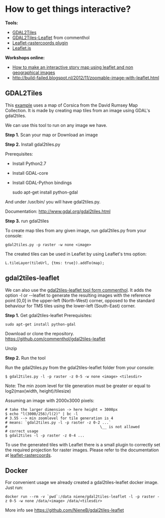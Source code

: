 
# How to get things interactive? 

**Tools:**

- [GDAL2Tiles](http://www.gdal.org/gdal2tiles.html)
- [GDAL2Tiles-Leaflet](https://github.com/commenthol/gdal2tiles-leaflet) from commenthol
- [Leaflet-rastercoords plugin]()
- [Leaflet.js](http://leafletjs.com/) 

**Workshops online:**

- [How to make an interactive story map using leaflet and non geographical images](https://medium.com/@jarednielsen/how-to-make-an-interactive-story-map-using-leaflet-and-non-geographical-images-821f49ff3b0d)
- http://build-failed.blogspot.nl/2012/11/zoomable-image-with-leaflet.html

## GDAL2Tiles

This [example](http://maptime-ams.github.io/gdal2tiles-example/) uses a map of Corsica from the David Rumsey Map Collection. It is made by creating map tiles from an image using GDAL's gdal2tiles.

We can use this tool to run on any image we have. 

**Step 1.** Scan your map or Download an image

**Step 2.** Install gdal2tiles.py 

Prerequisites:

- Install Python2.7
- Install GDAL-core
- Install GDAL-Python bindings


	sudo apt-get install python-gdal

And under /usr/bin/ you will have gdal2tiles.py.

Documentation: http://www.gdal.org/gdal2tiles.html

**Step 3.** run gdal2tiles

To create map tiles from any given image, run gdal2tiles.py from your console:

	gdal2tiles.py -p raster -w none <image> 

The created tiles can be used in Leaflet by using Leaflet's tms option:

	L.tileLayer(tileUrl, {tms: true}).addTo(map);


## gdal2tiles-leaflet

We can also use the [gdal2tiles-leaflet tool form commenthol](https://github.com/commenthol/gdal2tiles-leaflet).
It adds the option -l or --leaflet to generate the resulting images with the reference point [0,0] in the upper-left (North-West) corner, opposed to the standard behaviour for TMS tiles using the lower-left (South-East) corner.

**Step 1.** Get gdal2tiles-leaflet
Prerequisites:

	sudo apt-get install python-gdal

Download or clone the repository. https://github.com/commenthol/gdal2tiles-leaflet

Unzip

**Step 2.** Run the tool

Run the gdal2tiles.py from the gdal2tiles-leaflet folder from your console: 

	$ gdal2tiles.py -l -p raster -z 0-5 -w none <image> <tilesdir>

Note: The min zoom level for tile generation must be greater or equal to log2(max(width, height)/tilesize)

Assuming an image with 2000x3000 pixels:

	# take the larger dimension -> here height = 3000px
	$ echo "l(3000/256)/l(2)" | bc -l
	# 3.55 --> min zoomlevel for tile generation is 4
	# means: `gdal2tiles.py -l -p raster -z 0-2 ...`
	#                                          \__ is not allowed
	# correct usage
	$ gdal2tiles -l -p raster -z 0-4 ...


To use the generated tiles with Leaflet there is a small plugin to correctly set the required projection for raster images. Please refer to the documentation at [leaflet-rastercoords](https://github.com/commenthol/leaflet-rastercoords).

## Docker

For convenient usage we already created a gdal2tiles-leaflet docker image. Just run:

	docker run --rm -v `pwd`:/data niene/gdal2tiles-leaflet -l -p raster -z 0-5 -w none /data/<image> /data/<tilesdir> 

More info see https://github.com/NieneB/gdal2tiles-leaflet 
